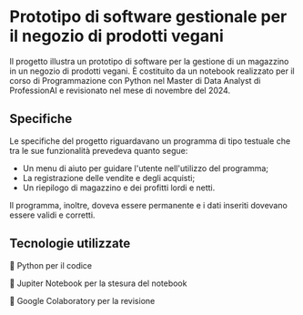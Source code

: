 # Prototipo di software gestionale per il negozio di prodotti vegani

Il progetto illustra un prototipo di software per la gestione di un magazzino in un negozio di prodotti vegani. È costituito da un notebook realizzato per il corso di Programmazione con Python nel Master di Data Analyst di ProfessionAI e revisionato nel mese di novembre del 2024.

## Specifiche

Le specifiche del progetto riguardavano un programma di tipo testuale che tra le sue funzionalità prevedeva quanto segue:
- Un menu di aiuto per guidare l'utente nell'utilizzo del programma;
- La registrazione delle vendite e degli acquisti;
- Un riepilogo di magazzino e dei profitti lordi e netti.

Il programma, inoltre, doveva essere permanente e i dati inseriti dovevano essere validi e corretti.

## Tecnologie utilizzate
🐍 Python per il codice

📔 Jupiter Notebook per la stesura del notebook

🤝 Google Colaboratory per la revisione
